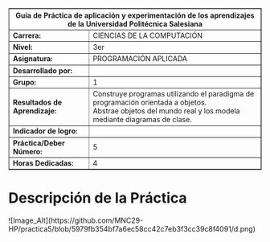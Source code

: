 <table border="1" cellspacing="0" cellpadding="5">
  <tr>
    <th colspan="2">Guía de Práctica de aplicación y experimentación de los aprendizajes de la Universidad Politécnica Salesiana</th>
  </tr>
  <tr>
    <td><strong>Carrera:</strong></td>
    <td>CIENCIAS DE LA COMPUTACIÓN</td>
  </tr>
  <tr>
    <td><strong>Nivel:</strong></td>
    <td>3er</td>
  </tr>
  <tr>
    <td><strong>Asignatura:</strong></td>
    <td>PROGRAMACIÓN APLICADA</td>
  </tr>
  <tr>
    <td><strong>Desarrollado por:</strong></td>
    <td></td>
  </tr>
  <tr>
    <td><strong>Grupo:</strong></td>
    <td>1</td>
  </tr>
  <tr>
    <td><strong>Resultados de Aprendizaje:</strong></td>
    <td>
      Construye programas utilizando el paradigma de programación orientada a objetos.<br>
      Abstrae objetos del mundo real y los modela mediante diagramas de clase.
    </td>
  </tr>
  <tr>
    <td><strong>Indicador de logro:</strong></td>
    <td></td>
  </tr>
  <tr>
    <td><strong>Práctica/Deber Número:</strong></td>
    <td>5</td>
  </tr>
  <tr>
    <td><strong>Horas Dedicadas:</strong></td>
    <td>4</td>
  </tr>
</table>

<h1>Descripción de la Práctica</h1>
![Image_Alt](https://github.com/MNC29-HP/practica5/blob/5979fb354bf7a6ec58cc42c7eb3f3cc39c8f4091/d.png)
